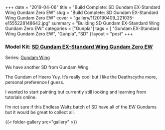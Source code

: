 +++
date = "2019-04-06"
title = "Build Complete: SD Gundam EX-Standard Wing Gundam Zero EW"
slug = "Build Complete: SD Gundam EX-Standard Wing Gundam Zero EW"
cover = "gallery/1120190409_221035-e1555228148642.jpg"
summary = "Building SD Gundam EX-Standard Wing Gundam Zero EW."
categories = ["Gunpla"]
tags = [
  "Gundam EX-Standard Wing Gundam Zero EW",
  "Gunpla",
  "SD"
]
layout = "post"
+++

### Model Kit: [SD Gundam EX-Standard Wing Gundam Zero EW](#)

Series: [Gundam Wing](https://en.wikipedia.org/wiki/Mobile_Suit_Gundam_Wing)

We have another SD from Gundam Wing.

The Gundam of Heero Yuy. It’s really cool but I like the Deathscythe more, personal preference I guess.

I wanted to start painting but currently still looking and learning from tutorials online.

I’m not sure if this Endless Waltz batch of SD have all of the EW Gundams but it would be great to collect all.

{{< folder-gallery src="gallery" >}}
